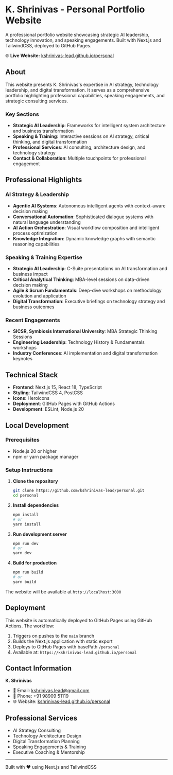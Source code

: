 # K. Shrinivas - Personal Portfolio Website

A professional portfolio website showcasing strategic AI leadership, technology innovation, and speaking engagements. Built with Next.js and TailwindCSS, deployed to GitHub Pages.

🌐 **Live Website:** [kshrinivas-lead.github.io/personal](https://kshrinivas-lead.github.io/personal)

## About

This website presents K. Shrinivas's expertise in AI strategy, technology leadership, and digital transformation. It serves as a comprehensive portfolio highlighting professional capabilities, speaking engagements, and strategic consulting services.

### Key Sections

- **Strategic AI Leadership**: Frameworks for intelligent system architecture and business transformation
- **Speaking & Training**: Interactive sessions on AI strategy, critical thinking, and digital transformation
- **Professional Services**: AI consulting, architecture design, and technology strategy
- **Contact & Collaboration**: Multiple touchpoints for professional engagement

## Professional Highlights

### AI Strategy & Leadership
- **Agentic AI Systems**: Autonomous intelligent agents with context-aware decision making
- **Conversational Automation**: Sophisticated dialogue systems with natural language understanding
- **AI Action Orchestration**: Visual workflow composition and intelligent process optimization
- **Knowledge Integration**: Dynamic knowledge graphs with semantic reasoning capabilities

### Speaking & Training Expertise
- **Strategic AI Leadership**: C-Suite presentations on AI transformation and business impact
- **Critical Analytical Thinking**: MBA-level sessions on data-driven decision making
- **Agile & Scrum Fundamentals**: Deep-dive workshops on methodology evolution and application
- **Digital Transformation**: Executive briefings on technology strategy and business outcomes

### Recent Engagements
- **SICSR, Symbiosis International University**: MBA Strategic Thinking Sessions
- **Engineering Leadership**: Technology History & Fundamentals workshops
- **Industry Conferences**: AI implementation and digital transformation keynotes

## Technical Stack

- **Frontend**: Next.js 15, React 18, TypeScript
- **Styling**: TailwindCSS 4, PostCSS
- **Icons**: Heroicons
- **Deployment**: GitHub Pages with GitHub Actions
- **Development**: ESLint, Node.js 20

## Local Development

### Prerequisites
- Node.js 20 or higher
- npm or yarn package manager

### Setup Instructions

1. **Clone the repository**
   ```bash
   git clone https://github.com/kshrinivas-lead/personal.git
   cd personal
   ```

2. **Install dependencies**
   ```bash
   npm install
   # or
   yarn install
   ```

3. **Run development server**
   ```bash
   npm run dev
   # or
   yarn dev
   ```

4. **Build for production**
   ```bash
   npm run build
   # or
   yarn build
   ```

The website will be available at `http://localhost:3000`

## Deployment

This website is automatically deployed to GitHub Pages using GitHub Actions. The workflow:

1. Triggers on pushes to the `main` branch
2. Builds the Next.js application with static export
3. Deploys to GitHub Pages with basePath `/personal`
4. Available at: `https://kshrinivas-lead.github.io/personal`

## Contact Information

**K. Shrinivas**
- 📧 Email: [kshrinivas.lead@gmail.com](mailto:kshrinivas.lead@gmail.com)
- 📱 Phone: +91 98909 51119
- 🌐 Website: [kshrinivas-lead.github.io/personal](https://kshrinivas-lead.github.io/personal)

## Professional Services

- AI Strategy Consulting
- Technology Architecture Design
- Digital Transformation Planning
- Speaking Engagements & Training
- Executive Coaching & Mentorship

---

Built with ❤️ using Next.js and TailwindCSS




